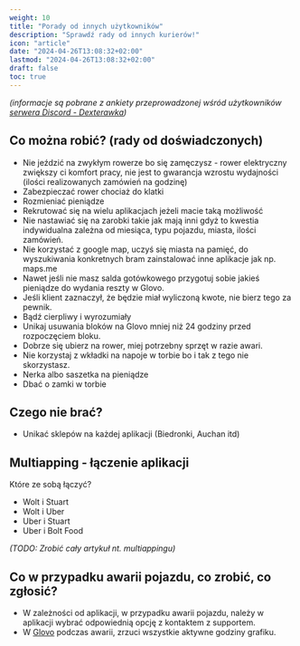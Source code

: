 ```yaml
---
weight: 10
title: "Porady od innych użytkowników"
description: "Sprawdź rady od innych kurierów!"
icon: "article"
date: "2024-04-26T13:08:32+02:00"
lastmod: "2024-04-26T13:08:32+02:00"
draft: false
toc: true
---
```

*(informacje są pobrane z ankiety przeprowadzonej wśród użytkowników [serwera Discord - Dexterawka](https://discord.gg/dexterawka))*


## __Co można robić? (rady od doświadczonych)__

* Nie jeździć na zwykłym rowerze bo się zamęczysz - rower elektryczny zwiększy ci komfort pracy, nie jest to gwarancja wzrostu wydajności (ilości realizowanych zamówień na godzinę)
* Zabezpieczać rower chociaż do klatki
* Rozmieniać pieniądze
* Rekrutować się na wielu aplikacjach jeżeli macie taką możliwość
* Nie nastawiać się na zarobki takie jak mają inni gdyż to kwestia indywidualna zależna od miesiąca, typu pojazdu, miasta, ilości zamówień.
* Nie korzystać z google map, uczyś się miasta na pamięć, do wyszukiwania konkretnych bram zainstalować inne aplikacje jak np. maps.me
* Nawet jeśli nie masz salda gotówkowego przygotuj sobie jakieś pieniądze do wydania reszty w Glovo.
* Jeśli klient zaznaczył, że będzie miał wyliczoną kwote, nie bierz tego za pewnik.
* Bądź cierpliwy i wyrozumiały
* Unikaj usuwania bloków na Glovo mniej niż 24 godziny przed rozpoczęciem bloku.
* Dobrze się ubierz na rower, miej potrzebny sprzęt w razie awari.
* Nie korzystaj z wkładki na napoje w torbie bo i tak z tego nie skorzystasz.
* Nerka albo saszetka na pieniądze
* Dbać o zamki w torbie

## __Czego nie brać?__

* Unikać sklepów na każdej aplikacji (Biedronki, Auchan itd)

## __Multiapping - łączenie aplikacji__
Które ze sobą łączyć?
* Wolt i Stuart
* Wolt i Uber
* Uber i Stuart
* Uber i Bolt Food

*(TODO: Zrobić cały artykuł nt. multiappingu)*

## __Co w przypadku awarii pojazdu, co zrobić, co zgłosić__?

* W zależności od aplikacji, w przypadku awarii pojazdu, należy w aplikacji wybrać odpowiednią opcję z kontaktem z supportem.
* W [Glovo](8-glovo.md) podczas awarii, zrzuci wszystkie aktywne godziny grafiku.
